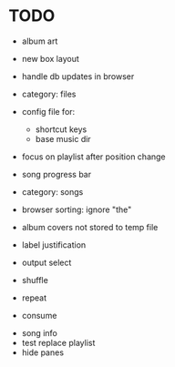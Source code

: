 # TODO

- album art
- new box layout
- handle db updates in browser
- category: files
- config file for:
  - shortcut keys
  - base music dir
- focus on playlist after position change
- song progress bar
- category: songs
- browser sorting: ignore "the"
- album covers not stored to temp file
- label justification

- output select
- shuffle
- repeat
- consume


+ song info
+ test replace playlist
+ hide panes
